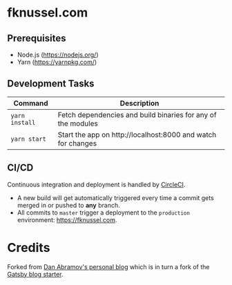 # fknussel.com

## Prerequisites

-   Node.js (https://nodejs.org/)
-   Yarn (https://yarnpkg.com/)

## Development Tasks

| Command        | Description                                                  |
| -------------- | ------------------------------------------------------------ |
| `yarn install` | Fetch dependencies and build binaries for any of the modules |
| `yarn start`   | Start the app on http://localhost:8000 and watch for changes |

## CI/CD

Continuous integration and deployment is handled by [CircleCI](https://circleci.com/gh/fknussel/fknussel.com).

-   A new build will get automatically triggered every time a commit gets merged in or pushed to **any** branch.
-   All commits to `master` trigger a deployment to the `production` environment: https://fknussel.com.

# Credits

Forked from [Dan Abramov's personal blog](https://github.com/gaearon/overreacted.io) which is in turn a fork of the [Gatsby blog starter](https://github.com/gatsbyjs/gatsby-starter-blog).
